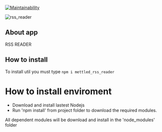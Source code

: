 [![Maintainability](https://api.codeclimate.com/v1/badges/f6f86a1cfd13d42fb08e/maintainability)](https://codeclimate.com/github/mettled/frontend-project-lvl3/maintainability)

![rss_reader](https://github.com/mettled/frontend-project-lvl3/workflows/rss_reader/badge.svg) 

## About app

RSS READER

## How to install

To install util you must type
``
npm i mettled_rss_reader
``

# How to install enviroment

- Download and install lastest Nodejs
- Run 'npm install' from project folder to download the required modules.

All dependent modules will be download and install in the 'node_modules' folder
